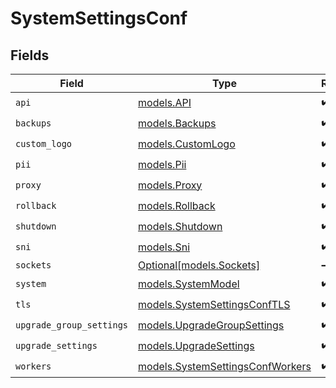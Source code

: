 # SystemSettingsConf


## Fields

| Field                                                                      | Type                                                                       | Required                                                                   | Description                                                                |
| -------------------------------------------------------------------------- | -------------------------------------------------------------------------- | -------------------------------------------------------------------------- | -------------------------------------------------------------------------- |
| `api`                                                                      | [models.API](../models/api.md)                                             | :heavy_check_mark:                                                         | N/A                                                                        |
| `backups`                                                                  | [models.Backups](../models/backups.md)                                     | :heavy_check_mark:                                                         | N/A                                                                        |
| `custom_logo`                                                              | [models.CustomLogo](../models/customlogo.md)                               | :heavy_check_mark:                                                         | N/A                                                                        |
| `pii`                                                                      | [models.Pii](../models/pii.md)                                             | :heavy_check_mark:                                                         | N/A                                                                        |
| `proxy`                                                                    | [models.Proxy](../models/proxy.md)                                         | :heavy_check_mark:                                                         | N/A                                                                        |
| `rollback`                                                                 | [models.Rollback](../models/rollback.md)                                   | :heavy_check_mark:                                                         | N/A                                                                        |
| `shutdown`                                                                 | [models.Shutdown](../models/shutdown.md)                                   | :heavy_check_mark:                                                         | N/A                                                                        |
| `sni`                                                                      | [models.Sni](../models/sni.md)                                             | :heavy_check_mark:                                                         | N/A                                                                        |
| `sockets`                                                                  | [Optional[models.Sockets]](../models/sockets.md)                           | :heavy_minus_sign:                                                         | N/A                                                                        |
| `system`                                                                   | [models.SystemModel](../models/systemmodel.md)                             | :heavy_check_mark:                                                         | N/A                                                                        |
| `tls`                                                                      | [models.SystemSettingsConfTLS](../models/systemsettingsconftls.md)         | :heavy_check_mark:                                                         | N/A                                                                        |
| `upgrade_group_settings`                                                   | [models.UpgradeGroupSettings](../models/upgradegroupsettings.md)           | :heavy_check_mark:                                                         | N/A                                                                        |
| `upgrade_settings`                                                         | [models.UpgradeSettings](../models/upgradesettings.md)                     | :heavy_check_mark:                                                         | N/A                                                                        |
| `workers`                                                                  | [models.SystemSettingsConfWorkers](../models/systemsettingsconfworkers.md) | :heavy_check_mark:                                                         | N/A                                                                        |